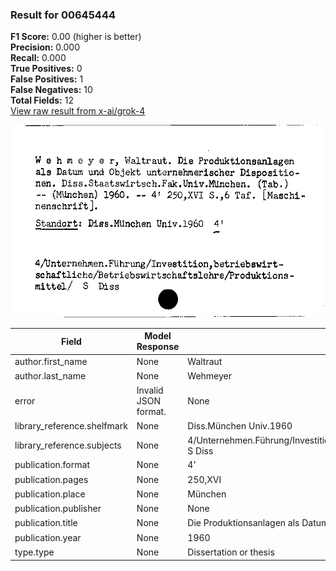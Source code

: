 ### Result for 00645444
**F1 Score:** 0.00 (higher is better)<br>**Precision:** 0.000<br>**Recall:** 0.000<br>**True Positives:** 0<br>**False Positives:** 1<br>**False Negatives:** 10<br>**Total Fields:** 12<br>[View raw result from x-ai/grok-4](https://github.com/RISE-UNIBAS/humanities_data_benchmark/blob/main/results/2025-10-20/T0270/request_T0270_00645444.json)

<img src="https://github.com/RISE-UNIBAS/humanities_data_benchmark/blob/main/benchmarks/zettelkatalog/images/00645444.jpg?raw=true" alt="00645444" width="600px">

| Field | Model Response | Ground Truth | Fuzzy Score | Match |
|-------|----------------|--------------|-------------|-------|
| author.first_name | None | Waltraut | 0.000 | ❌ |
| author.last_name | None | Wehmeyer | 0.000 | ❌ |
| error | Invalid JSON format. | None | 0.000 | ❌ |
| library_reference.shelfmark | None | Diss.München Univ.1960 | 0.000 | ❌ |
| library_reference.subjects | None | 4/Unternehmen.Führung/Investition.betriebswirtschaftliche/Betriebswirtschaftslehre/Produktionsmittel/ S Diss | 0.000 | ❌ |
| publication.format | None | 4' | 0.000 | ❌ |
| publication.pages | None | 250,XVI | 0.000 | ❌ |
| publication.place | None | München | 0.000 | ❌ |
| publication.publisher | None | None | 1.000 | ✅ |
| publication.title | None | Die Produktionsanlagen als Datum und Objekt unternehmerischer Dispositionen | 0.000 | ❌ |
| publication.year | None | 1960 | 0.000 | ❌ |
| type.type | None | Dissertation or thesis | 0.000 | ❌ |
